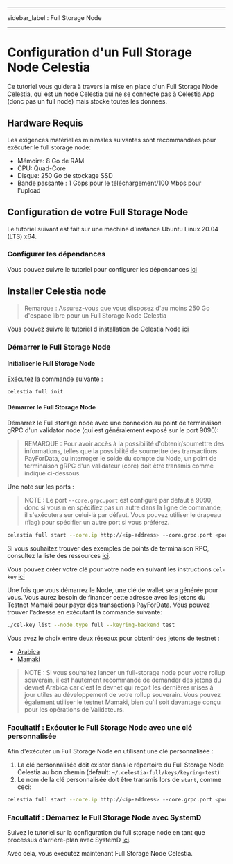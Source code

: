 - - -
sidebar_label : Full Storage Node
- - -

# Configuration d'un Full Storage Node Celestia

Ce tutoriel vous guidera à travers la mise en place d'un Full Storage Node Celestia, qui est un node Celestia qui ne se connecte pas à Celestia App (donc pas un full node) mais stocke toutes les données.

## Hardware Requis

Les exigences matérielles minimales suivantes sont recommandées pour exécuter le full storage node:

* Mémoire: 8 Go de RAM
* CPU: Quad-Core
* Disque: 250 Go de stockage SSD
* Bande passante : 1 Gbps pour le téléchargement/100 Mbps pour l'upload

## Configuration de votre Full Storage Node

Le tutoriel suivant est fait sur une machine d'instance Ubuntu Linux 20.04 (LTS) x64.

### Configurer les dépendances

Vous pouvez suivre le tutoriel pour configurer les dépendances [ici](../developers/environment.md)

## Installer Celestia node

> Remarque : Assurez-vous que vous disposez d'au moins 250 Go d'espace libre pour un Full Storage Node Celestia

Vous pouvez suivre le tutoriel d'installation de Celestia Node [ici](../developers/celestia-node.md)

### Démarrer le Full Storage Node

#### Initialiser le Full Storage Node

Exécutez la commande suivante :

```sh
celestia full init
```

#### Démarrer le Full Storage Node

Démarrez le Full storage node avec une connexion au point de terminaison gRPC d'un validator node (qui est généralement exposé sur le port 9090):

> REMARQUE : Pour avoir accès à la possibilité d'obtenir/soumettre des informations, telles que la possibilité de soumettre des transactions PayForData, ou interroger le solde du compte du Node, un point de terminaison gRPC d'un validateur (core) doit être transmis comme indiqué ci-dessous.

Une note sur les ports :

> NOTE : Le port `--core.grpc.port` est configuré par défaut à 9090, donc si vous n'en spécifiez pas un autre dans la ligne de commande, il s'exécutera sur celui-là par défaut. Vous pouvez utiliser le drapeau (flag) pour spécifier un autre port si vous préférez.

<!-- markdownlint-disable MD013 -->
```sh
celestia full start --core.ip http://<ip-address> --core.grpc.port <port>
```
<!-- markdownlint-enable MD013 -->

Si vous souhaitez trouver des exemples de points de terminaison RPC, consultez la liste des ressources [ici](./mamaki-testnet.md#rpc-endpoints).

Vous pouvez créer votre clé pour votre node en suivant les instructions `cel-key` [ici](./keys.md)

Une fois que vous démarrez le Node, une clé de wallet sera générée pour vous. Vous aurez besoin de financer cette adresse avec les jetons du Testnet Mamaki pour payer des transactions PayForData. Vous pouvez trouver l'adresse en exécutant la commande suivante:

```sh
./cel-key list --node.type full --keyring-backend test
```

Vous avez le choix entre deux réseaux pour obtenir des jetons de testnet :

* [Arabica](./arabica-devnet.md#arabica-devnet-faucet)
* [Mamaki](./mamaki-testnet.md#mamaki-testnet-faucet)

> NOTE : Si vous souhaitez lancer un full-storage node pour votre rollup souverain, il est hautement recommandé de demander des jetons du devnet Arabica car c'est le devnet qui reçoit les dernières mises à jour utiles au développement de votre rollup souverain. Vous pouvez également utiliser le testnet Mamaki, bien qu'il soit davantage conçu pour les opérations de Validateurs.

### Facultatif : Exécuter le Full Storage Node avec une clé personnalisée

Afin d'exécuter un Full Storage Node en utilisant une clé personnalisée :

1. La clé personnalisée doit exister dans le répertoire du Full Storage Node Celestia au bon chemin (default: `~/.celestia-full/keys/keyring-test`)
2. Le nom de la clé personnalisée doit être transmis lors de `start`, comme ceci:

<!-- markdownlint-disable MD013 -->
```sh
celestia full start --core.ip http://<ip-address> --core.grpc.port <port> --keyring.accname <name-of-custom-key>
```
<!-- markdownlint-enable MD013 -->

### Facultatif : Démarrez le Full Storage Node avec SystemD

Suivez le tutoriel sur la configuration du full storage node en tant que processus d'arrière-plan avec SystemD [ici](./systemd.md#celestia-full-storage-node).

Avec cela, vous exécutez maintenant Full Storage Node Celestia.
